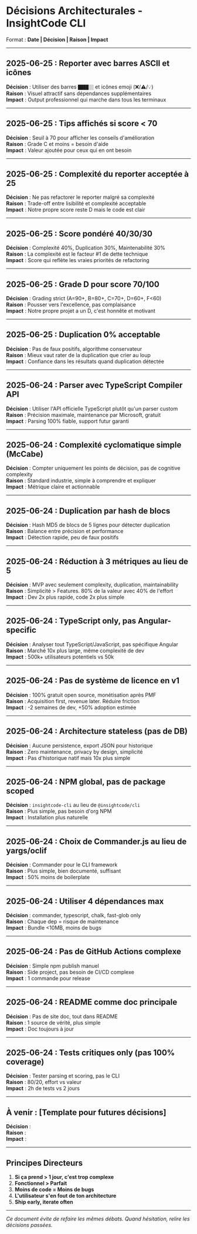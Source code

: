 # Décisions Architecturales - InsightCode CLI

Format : **Date | Décision | Raison | Impact**

---

## 2025-06-25 : Reporter avec barres ASCII et icônes
**Décision** : Utiliser des barres `████░░` et icônes emoji (❌/⚠️/💡)  
**Raison** : Visuel attractif sans dépendances supplémentaires  
**Impact** : Output professionnel qui marche dans tous les terminaux

---

## 2025-06-25 : Tips affichés si score < 70
**Décision** : Seuil à 70 pour afficher les conseils d'amélioration  
**Raison** : Grade C et moins = besoin d'aide  
**Impact** : Valeur ajoutée pour ceux qui en ont besoin

---

## 2025-06-25 : Complexité du reporter acceptée à 25
**Décision** : Ne pas refactorer le reporter malgré sa complexité  
**Raison** : Trade-off entre lisibilité et complexité acceptable  
**Impact** : Notre propre score reste D mais le code est clair

---

## 2025-06-25 : Score pondéré 40/30/30
**Décision** : Complexité 40%, Duplication 30%, Maintenabilité 30%  
**Raison** : La complexité est le facteur #1 de dette technique  
**Impact** : Score qui reflète les vraies priorités de refactoring

---

## 2025-06-25 : Grade D pour score 70/100
**Décision** : Grading strict (A=90+, B=80+, C=70+, D=60+, F<60)  
**Raison** : Pousser vers l'excellence, pas complaisance  
**Impact** : Notre propre projet a un D, c'est honnête et motivant

---

## 2025-06-25 : Duplication 0% acceptable
**Décision** : Pas de faux positifs, algorithme conservateur  
**Raison** : Mieux vaut rater de la duplication que crier au loup  
**Impact** : Confiance dans les résultats quand duplication détectée

---

## 2025-06-24 : Parser avec TypeScript Compiler API
**Décision** : Utiliser l'API officielle TypeScript plutôt qu'un parser custom  
**Raison** : Précision maximale, maintenance par Microsoft, gratuit  
**Impact** : Parsing 100% fiable, support futur garanti

---

## 2025-06-24 : Complexité cyclomatique simple (McCabe)
**Décision** : Compter uniquement les points de décision, pas de cognitive complexity  
**Raison** : Standard industrie, simple à comprendre et expliquer  
**Impact** : Métrique claire et actionnable

---

## 2025-06-24 : Duplication par hash de blocs
**Décision** : Hash MD5 de blocs de 5 lignes pour détecter duplication  
**Raison** : Balance entre précision et performance  
**Impact** : Détection rapide, peu de faux positifs

---

## 2025-06-24 : Réduction à 3 métriques au lieu de 5
**Décision** : MVP avec seulement complexity, duplication, maintainability  
**Raison** : Simplicité > Features. 80% de la valeur avec 40% de l'effort  
**Impact** : Dev 2x plus rapide, code 2x plus simple

---

## 2025-06-24 : TypeScript only, pas Angular-specific
**Décision** : Analyser tout TypeScript/JavaScript, pas spécifique Angular  
**Raison** : Marché 10x plus large, même complexité de dev  
**Impact** : 500k+ utilisateurs potentiels vs 50k

---

## 2025-06-24 : Pas de système de licence en v1
**Décision** : 100% gratuit open source, monétisation après PMF  
**Raison** : Acquisition first, revenue later. Réduire friction  
**Impact** : -2 semaines de dev, +50% adoption estimée

---

## 2025-06-24 : Architecture stateless (pas de DB)
**Décision** : Aucune persistence, export JSON pour historique  
**Raison** : Zero maintenance, privacy by design, simplicité  
**Impact** : Pas d'historique natif mais 10x plus simple

---

## 2025-06-24 : NPM global, pas de package scoped
**Décision** : `insightcode-cli` au lieu de `@insightcode/cli`  
**Raison** : Plus simple, pas besoin d'org NPM  
**Impact** : Installation plus naturelle

---

## 2025-06-24 : Choix de Commander.js au lieu de yargs/oclif
**Décision** : Commander pour le CLI framework  
**Raison** : Plus simple, bien documenté, suffisant  
**Impact** : 50% moins de boilerplate

---

## 2025-06-24 : Utiliser 4 dépendances max
**Décision** : commander, typescript, chalk, fast-glob only  
**Raison** : Chaque dep = risque de maintenance  
**Impact** : Bundle <10MB, moins de bugs

---

## 2025-06-24 : Pas de GitHub Actions complexe
**Décision** : Simple npm publish manuel  
**Raison** : Side project, pas besoin de CI/CD complexe  
**Impact** : 1 commande pour release

---

## 2025-06-24 : README comme doc principale
**Décision** : Pas de site doc, tout dans README  
**Raison** : 1 source de vérité, plus simple  
**Impact** : Doc toujours à jour

---

## 2025-06-24 : Tests critiques only (pas 100% coverage)
**Décision** : Tester parsing et scoring, pas le CLI  
**Raison** : 80/20, effort vs valeur  
**Impact** : 2h de tests vs 2 jours

---

## À venir : [Template pour futures décisions]
**Décision** :  
**Raison** :  
**Impact** :  

---

## Principes Directeurs

1. **Si ça prend > 1 jour, c'est trop complexe**
2. **Fonctionnel > Parfait**
3. **Moins de code = Moins de bugs**
4. **L'utilisateur s'en fout de ton architecture**
5. **Ship early, iterate often**

---

*Ce document évite de refaire les mêmes débats. Quand hésitation, relire les décisions passées.*